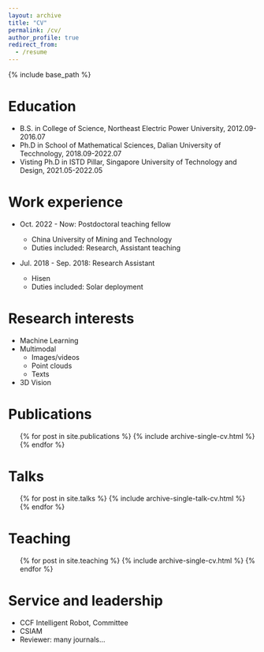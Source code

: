 ```yaml
---
layout: archive
title: "CV"
permalink: /cv/
author_profile: true
redirect_from:
  - /resume
---
```


{% include base_path %}

Education
======
* B.S. in College of Science, Northeast Electric Power University, 2012.09-2016.07
* Ph.D in School of Mathematical Sciences, Dalian University of Tecchnology, 2018.09-2022.07
* Visting Ph.D in ISTD Pillar, Singapore University of Technology and Design, 2021.05-2022.05 

Work experience
======

* Oct. 2022 - Now: Postdoctoral teaching fellow
  * China University of Mining and Technology
  * Duties included: Research, Assistant teaching
  
* Jul. 2018 - Sep. 2018: Research Assistant
  * Hisen
  * Duties included: Solar deployment
  
Research interests
======
* Machine Learning
* Multimodal 
  * Images/videos
  * Point clouds
  * Texts
* 3D Vision

Publications
======
  <ul>{% for post in site.publications %}
    {% include archive-single-cv.html %}
  {% endfor %}</ul>
  
Talks
======
  <ul>{% for post in site.talks %}
    {% include archive-single-talk-cv.html %}
  {% endfor %}</ul>
  
Teaching
======
  <ul>{% for post in site.teaching %}
    {% include archive-single-cv.html %}
  {% endfor %}</ul>
  
Service and leadership
======
* CCF Intelligent Robot, Committee
* CSIAM 
* Reviewer: many journals...
